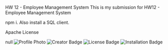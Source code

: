 HW 12 - Employee Management System
This is my submission for HW12 - Employee Management System

npm i. Also install a SQL client.

Apache License



null
![Profile Photo](https://avatars0.githubusercontent.com/u/46634216?v=4)
![Creator Badge](https://img.shields.io/static/v1?label=Creator&message=TedBelanoff&color=blue)
![License Badge](https://img.shields.io/static/v1?label=License&message=Apache%20License&color=blue)
![Installation Badge](https://img.shields.io/static/v1?label=Install&message=npm%20i.%20Also%20install%20a%20SQL%20client.&color=blue)
